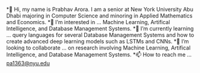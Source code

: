*👋 Hi, my name is Prabhav Arora. I am a senior at New York University Abu Dhabi majoring in Computer Science and minoring in Applied Mathematics and Economics.
*👀 I’m interested in ... Machine Learning, Artifical Intelligence, and Database Management Systems.
*🌱 I’m currently learning ... query languages for several Database Management Systems and how to create advanced deep learning models such as LSTMs and CNNs.
*💞️ I’m looking to collaborate ... on research involving Machine Learning, Artifical Intelligence, and Database Management Systems.
*📫 How to reach me ... pa1363@nyu.edu

<!---
prabhav2302/prabhav2302 is a ✨ special ✨ repository because its `README.md` (this file) appears on your GitHub profile.
You can click the Preview link to take a look at your changes.
--->
